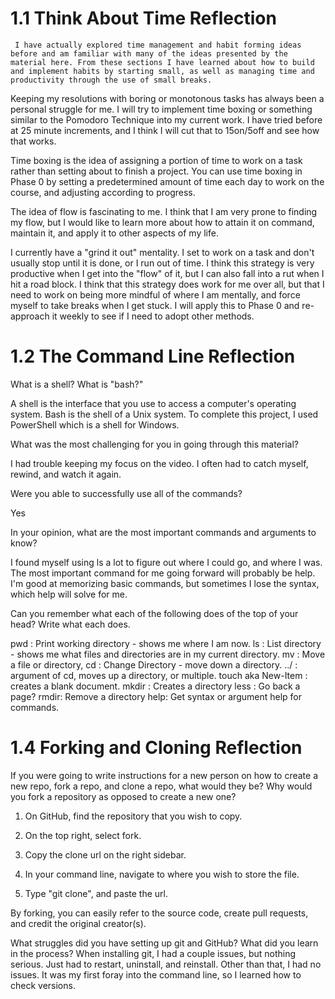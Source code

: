 # 1.1 Think About Time Reflection

     I have actually explored time management and habit forming ideas before and am familiar with many of the ideas presented by the material here. From these sections I have learned about how to build and implement habits by starting small, as well as managing time and productivity through the use of small breaks. 

   Keeping my resolutions with boring or monotonous tasks has always been a personal struggle for me. I will try to implement time boxing or something similar to the Pomodoro Technique into my current work. I have tried before at 25 minute increments, and I think I will cut that to 15on/5off and see how that works.

   Time boxing is the idea of assigning a portion of time to work on a task rather than setting about to finish a project. You can use time boxing in Phase 0 by setting a predetermined amount of time each day to work on the course, and adjusting according to progress.

   The idea of flow is fascinating to me. I think that I am very prone to finding my flow, but I would like to learn more about how to attain it on command, maintain it, and apply it to other aspects of my life. 

   I currently have a "grind it out" mentality. I set to work on a task and don't usually stop until it is done, or I run out of time. I think this strategy is very productive when I get into the "flow" of it, but I can also fall into a rut when I hit a road block. I think that this strategy does work for me over all, but that I need to work on being more mindful of where I am mentally, and force myself to take breaks when I get stuck. I will apply this to Phase 0 and re-approach it weekly to see if I need to adopt other methods.

# 1.2 The Command Line Reflection

What is a shell? What is "bash?"

A shell is the interface that you use to access a computer's operating system. Bash is the shell of a Unix system. To complete this project, I used PowerShell which is a shell for Windows.


What was the most challenging for you in going through this material?

I had trouble keeping my focus on the video. I often had to catch myself, rewind, and watch it again.


Were you able to successfully use all of the commands?

Yes


In your opinion, what are the most important commands and arguments to know?

I found myself using ls a lot to figure out where I could go, and where I was. The most important command for me going forward will probably be help. I'm good at memorizing basic commands, but sometimes I lose the syntax, which help will solve for me.

Can you remember what each of the following does of the top of your head? Write what each does.

pwd : Print working directory - shows me where I am now.
ls : List directory - shows me what files and directories are in my current directory.
mv : Move a file or directory,
cd : Change Directory - move down a directory.
../ : argument of cd, moves up a directory, or multiple.
touch aka New-Item : creates a blank document.
mkdir : Creates a directory
less : Go back a page?
rmdir: Remove a directory
help: Get syntax or argument help for commands.

# 1.4 Forking and Cloning Reflection

If you were going to write instructions for a new person on how to create a new repo, fork a repo, and clone a repo, what would they be? Why would you fork a repository as opposed to create a new one?

1. On GitHub, find the repository that you wish to copy.

2. On the top right, select fork.

3. Copy the clone url on the right sidebar.

4. In your command line, navigate to where you wish to store the file.

5. Type "git clone", and paste the url.

By forking, you can easily refer to the source code, create pull requests, and credit the original creator(s).

 

What struggles did you have setting up git and GitHub? What did you learn in the process?
When installing git, I had a couple issues, but nothing serious. Just had to restart, uninstall, and reinstall. Other than that, I had no issues. It was my first foray into the command line, so I learned how to check versions.

